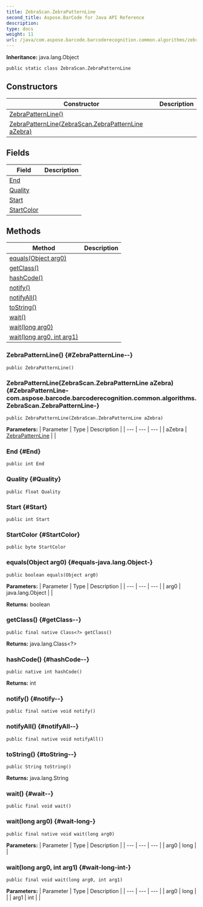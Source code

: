 ```yaml
---
title: ZebraScan.ZebraPatternLine
second_title: Aspose.BarCode for Java API Reference
description: 
type: docs
weight: 11
url: /java/com.aspose.barcode.barcoderecognition.common.algorithms/zebrascan.zebrapatternline/
---
```

**Inheritance:**
java.lang.Object
```
public static class ZebraScan.ZebraPatternLine
```
## Constructors

| Constructor | Description |
| --- | --- |
| [ZebraPatternLine()](#ZebraPatternLine--) |  |
| [ZebraPatternLine(ZebraScan.ZebraPatternLine aZebra)](#ZebraPatternLine-com.aspose.barcode.barcoderecognition.common.algorithms.ZebraScan.ZebraPatternLine-) |  |
## Fields

| Field | Description |
| --- | --- |
| [End](#End) |  |
| [Quality](#Quality) |  |
| [Start](#Start) |  |
| [StartColor](#StartColor) |  |
## Methods

| Method | Description |
| --- | --- |
| [equals(Object arg0)](#equals-java.lang.Object-) |  |
| [getClass()](#getClass--) |  |
| [hashCode()](#hashCode--) |  |
| [notify()](#notify--) |  |
| [notifyAll()](#notifyAll--) |  |
| [toString()](#toString--) |  |
| [wait()](#wait--) |  |
| [wait(long arg0)](#wait-long-) |  |
| [wait(long arg0, int arg1)](#wait-long-int-) |  |
### ZebraPatternLine() {#ZebraPatternLine--}
```
public ZebraPatternLine()
```


### ZebraPatternLine(ZebraScan.ZebraPatternLine aZebra) {#ZebraPatternLine-com.aspose.barcode.barcoderecognition.common.algorithms.ZebraScan.ZebraPatternLine-}
```
public ZebraPatternLine(ZebraScan.ZebraPatternLine aZebra)
```


**Parameters:**
| Parameter | Type | Description |
| --- | --- | --- |
| aZebra | [ZebraPatternLine](../../com.aspose.barcode.barcoderecognition.common.algorithms/zebrapatternline) |  |

### End {#End}
```
public int End
```


### Quality {#Quality}
```
public float Quality
```


### Start {#Start}
```
public int Start
```


### StartColor {#StartColor}
```
public byte StartColor
```


### equals(Object arg0) {#equals-java.lang.Object-}
```
public boolean equals(Object arg0)
```




**Parameters:**
| Parameter | Type | Description |
| --- | --- | --- |
| arg0 | java.lang.Object |  |

**Returns:**
boolean
### getClass() {#getClass--}
```
public final native Class<?> getClass()
```




**Returns:**
java.lang.Class<?>
### hashCode() {#hashCode--}
```
public native int hashCode()
```




**Returns:**
int
### notify() {#notify--}
```
public final native void notify()
```




### notifyAll() {#notifyAll--}
```
public final native void notifyAll()
```




### toString() {#toString--}
```
public String toString()
```




**Returns:**
java.lang.String
### wait() {#wait--}
```
public final void wait()
```




### wait(long arg0) {#wait-long-}
```
public final native void wait(long arg0)
```




**Parameters:**
| Parameter | Type | Description |
| --- | --- | --- |
| arg0 | long |  |

### wait(long arg0, int arg1) {#wait-long-int-}
```
public final void wait(long arg0, int arg1)
```




**Parameters:**
| Parameter | Type | Description |
| --- | --- | --- |
| arg0 | long |  |
| arg1 | int |  |

